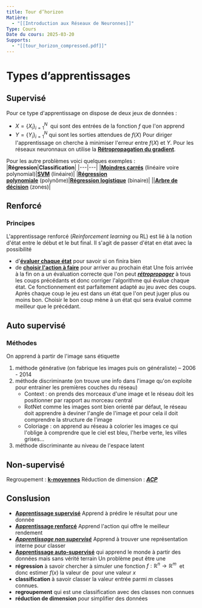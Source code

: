 ```yaml
---
title: Tour d’horizon
Matière:
  - "[[Introduction aux Réseaux de Neuronnes]]"
Type: Cours
Date du cours: 2025-03-20
Supports:
  - "[[tour_horizon_compressed.pdf]]"
---
```

# Types d’apprentissages
  
## Supervisé
  
Pour ce type d'apprentissage on dispose de deux jeux de données :
- $X = \{X_i\}^N_{i=1}$  qui sont des entrées de la fonction $f$ que l'on apprend
- $Y = \{Y_i\}^N_{i=1}$ qui sont les sorties attendues de $f(X)$
Pour diriger l'apprentissage on cherche à minimiser l'erreur entre $f(X)$ et $Y$.
Pour les réseaux neuronnaux on utilise la **[Rétropropagation du gradient](https://www.ricou.eu.org/iren/notes_rn.html#R%C3%A9tropropagation%20du%20gradient)**.
  
Pour les autre problèmes voici quelques exemples :
|**Régression**|**Classification**|
|---|---|
|**[Moindres carrés](https://www.ricou.eu.org/iren/notes_rn.html#Approximation%20aux%20moindres%20carr%C3%A9s)** (linéaire voire polynomial)|**[SVM](https://www.ricou.eu.org/iren/notes_rn.html#SVM)** (linéaire)|
|**[Régression polynomiale](https://www.ricou.eu.org/iren/notes_rn.html#R%C3%A9gression%20polynomiale)** (polynôme)|**[Régression logistique](https://www.ricou.eu.org/iren/notes_rn.html#R%C3%A9gression%20logistique)** (binaire)|
||**[Arbre de décision](https://www.ricou.eu.org/iren/notes_rn.html#Arbre%20de%20d%C3%A9cision%20%28classification%29)** (zones)|
  
## Renforcé
  
### Principes
L'apprentissage renforcé (_Reinforcement learning_ ou RL) est lié à la notion d'état entre le début et le but final. Il s'agit de passer d'état en état avec la possibilité
- d'**[évaluer chaque état](https://www.ricou.eu.org/iren/notes_rn.html#RL%20--%20Evaluation%20d%27un%20%C3%A9tat)** pour savoir si on finira bien
- de **[choisir l'action à faire](https://www.ricou.eu.org/iren/notes_rn.html#RL%20--%20Choix%20de%20l%27action)** pour arriver au prochain état
Une fois arrivée à la fin on a un évaluation correcte que l'on peut _**[rétropropager](https://www.ricou.eu.org/iren/notes_rn.html#RL%20--%20R%C3%A9tropropagation)**_ à tous les coups précédants et donc corriger l'algorithme qui évalue chaque état.
Ce fonctionnement est parfaitement adapté au jeu avec des coups. Après chaque coup le jeu est dans un état que l'on peut juger plus ou moins bon. Choisir le bon coup mène à un état qui sera évalué comme meilleur que le précédant.
  
## Auto supervisé
  
### Méthodes
On apprend à partir de l'image sans étiquette
1. méthode générative (on fabrique les images puis on généraliste) – 2006 - 2014
2. méthode discriminante (on trouve une info dans l'image qu'on exploite pour entrainer les premières couches du réseau)
    - Context : on prends des morceaux d'une image et le réseau doit les positionner par rapport au morceau central
    - RotNet comme les images sont bien orienté par défaut, le réseau doit apprendre à deviner l'angle de l'image et pour cela il doit comprendre la structure de l'image
    - Coloriage : on apprend au réseau à colorier les images ce qui l'oblige à comprendre que le ciel est bleu, l'herbe verte, les villes grises...
3. méthode discriminante au niveau de l'espace latent
  
## Non-supervisé
  
Regroupement : **[k-moyennes](https://www.ricou.eu.org/iren/notes_rn.html#k-moyennes)**
Réduction de dimension : _**[ACP](https://www.ricou.eu.org/iren/notes_rn.html#ACP)**_
  
  
## Conslusion
  
- **[Apprentissage supervisé](https://www.ricou.eu.org/iren/notes_rn.html#Apprentissage%20supervis%C3%A9)** Apprend à prédire le résultat pour une donnée
- **[Apprentissage renforcé](https://www.ricou.eu.org/iren/notes_rn.html#Apprentissage%20renforc%C3%A9)** Apprend l'action qui offre le meilleur rendement
- _**[Apprentissage non supervisé](https://www.ricou.eu.org/iren/notes_rn.html#Apprentissage%20non%20supervis%C3%A9)**_ Apprend à trouver une représentation interne pour classer
- **[Apprentissage auto-supervisé](https://www.ricou.eu.org/iren/notes_rn.html#Apprentissage%20auto-supervis%C3%A9)** qui apprend le monde à partir des données mais sans vérité terrain
Un problème peut être une
- **régression** à savoir chercher à simuler une fonction $f:ℝ^n→ℝ^m$  et donc estimer $f(x)$ la valeur de  pour une valeur $x$
- **classification** à savoir classer la valeur entrée parmi $m$ classes connues.
- **regroupement** qui est une classification avec des classes non connues
- **réduction de dimension** pour simplifier des données